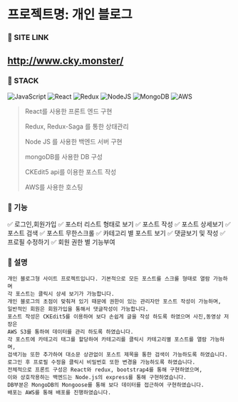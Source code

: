# 프로젝트명: 개인 블로그


### :link: SITE LINK
## http://www.cky.monster/


### :muscle: STACK
![JavaScript](https://img.shields.io/badge/javascript-%23323330.svg?style=for-the-badge&logo=javascript&logoColor=%23F7DF1E)
![React](https://img.shields.io/badge/react-%2320232a.svg?style=for-the-badge&logo=react&logoColor=%2361DAFB)
![Redux](https://img.shields.io/badge/redux-%23593d88.svg?style=for-the-badge&logo=redux&logoColor=white)
![NodeJS](https://img.shields.io/badge/node.js-6DA55F?style=for-the-badge&logo=node.js&logoColor=white)
![MongoDB](https://img.shields.io/badge/MongoDB-%234ea94b.svg?style=for-the-badge&logo=mongodb&logoColor=white)
![AWS](https://img.shields.io/badge/AWS-%23FF9900.svg?style=for-the-badge&logo=amazon-aws&logoColor=white)

> React를 사용한 프론트 엔드 구현
> 
> Redux, Redux-Saga 를 통한 상태관리
> 
> Node JS 를 사용한 백엔드 서버 구현
> 
> mongoDB를 사용한 DB 구성
> 
> CKEdit5 api를 이용한 포스트 작성
> 
> AWS를 사용한 호스팅


### :large_blue_circle: 기능
:white_check_mark: 로그인,회원가입
:white_check_mark: 포스터 리스트 형태로 보기
:white_check_mark: 포스트 작성
:white_check_mark: 포스트 상세보기
:white_check_mark: 포스트 검색
:white_check_mark: 포스트 무한스크롤
:white_check_mark: 카테고리 별 포스트 보기
:white_check_mark: 댓글보기 및 작성
:white_check_mark: 프로필 수정하기
:white_check_mark: 회원 권한 별 기능부여


###  :large_blue_circle: 설명

```
개인 블로그형 사이트 프로젝트입니다. 기본적으로 모든 포스트를 스크롤 형태로 열람 가능하며
각 포스트는 클릭시 상세 보기가 가능합니다.
개인 블로그의 초점이 맞춰져 있기 때문에 권한이 있는 관리자만 포스트 작성이 가능하며,
일반적인 회원은 회원가입을 통해서 댓글작성이 가능합니다.
포스트 작성은 CKEdit5를 이용하여 보다 손쉽게 글을 작성 하도록 하였으며 사진,동영상 저장은
AWS S3를 통하여 데이터를 관리 하도록 하였습니다.
각 포스트에 카테고리 태그를 할당하여 카테고리를 클릭시 카테고리별 포스트를 열람 가능하며,
검색기능 또한 추가하여 대소문 상관없이 포스트 제목을 통한 검색이 가능하도록 하였습니다.
로그인 후 프로필 수정을 클릭시 비밀번호 또한 변경을 가능하도록 하였습니다.
전체적으로 프론트 구성은 React와 redux, bootstrap4를 통해 구현하였으며,
이와 상호작용하는 백엔드는 Node.js의 express를 통해 구현하였습니다.
DB부분은 MongoDB의 Mongoose를 통해 보다 데이터를 접근하여 구현하였습니다.
배포는 AWS를 통해 배포를 진행하였습니다.
```
